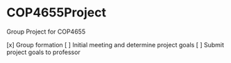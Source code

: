 COP4655Project
==============

Group Project for COP4655

[x] Group formation
[ ] Initial meeting and determine project goals
[ ] Submit project goals to professor
